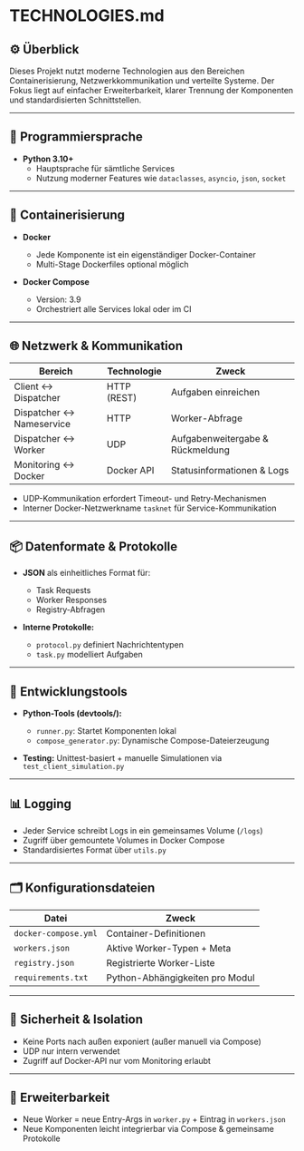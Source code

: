 # TECHNOLOGIES.md

## ⚙️ Überblick

Dieses Projekt nutzt moderne Technologien aus den Bereichen Containerisierung, Netzwerkkommunikation und verteilte Systeme. Der Fokus liegt auf einfacher Erweiterbarkeit, klarer Trennung der Komponenten und standardisierten Schnittstellen.

---

## 🧠 Programmiersprache

- **Python 3.10+**
  - Hauptsprache für sämtliche Services
  - Nutzung moderner Features wie `dataclasses`, `asyncio`, `json`, `socket`

---

## 🐳 Containerisierung

- **Docker**
  - Jede Komponente ist ein eigenständiger Docker-Container
  - Multi-Stage Dockerfiles optional möglich

- **Docker Compose**
  - Version: 3.9
  - Orchestriert alle Services lokal oder im CI

---

## 🌐 Netzwerk & Kommunikation

| Bereich        | Technologie   | Zweck                              |
|----------------|---------------|-------------------------------------|
| Client ↔ Dispatcher | HTTP (REST)   | Aufgaben einreichen                |
| Dispatcher ↔ Nameservice | HTTP        | Worker-Abfrage                     |
| Dispatcher ↔ Worker | UDP          | Aufgabenweitergabe & Rückmeldung  |
| Monitoring ↔ Docker | Docker API   | Statusinformationen & Logs        |

- UDP-Kommunikation erfordert Timeout- und Retry-Mechanismen
- Interner Docker-Netzwerkname `tasknet` für Service-Kommunikation

---

## 📦 Datenformate & Protokolle

- **JSON** als einheitliches Format für:
  - Task Requests
  - Worker Responses
  - Registry-Abfragen

- **Interne Protokolle:**
  - `protocol.py` definiert Nachrichtentypen
  - `task.py` modelliert Aufgaben

---

## 🧪 Entwicklungstools

- **Python-Tools (devtools/):**
  - `runner.py`: Startet Komponenten lokal
  - `compose_generator.py`: Dynamische Compose-Dateierzeugung

- **Testing:** Unittest-basiert + manuelle Simulationen via `test_client_simulation.py`

---

## 📊 Logging

- Jeder Service schreibt Logs in ein gemeinsames Volume (`/logs`)
- Zugriff über gemountete Volumes in Docker Compose
- Standardisiertes Format über `utils.py`

---

## 🗂 Konfigurationsdateien

| Datei               | Zweck                         |
|---------------------|-------------------------------|
| `docker-compose.yml` | Container-Definitionen        |
| `workers.json`       | Aktive Worker-Typen + Meta    |
| `registry.json`      | Registrierte Worker-Liste     |
| `requirements.txt`   | Python-Abhängigkeiten pro Modul |

---

## 🔐 Sicherheit & Isolation

- Keine Ports nach außen exponiert (außer manuell via Compose)
- UDP nur intern verwendet
- Zugriff auf Docker-API nur vom Monitoring erlaubt

---

## 🧩 Erweiterbarkeit

- Neue Worker = neue Entry-Args in `worker.py` + Eintrag in `workers.json`
- Neue Komponenten leicht integrierbar via Compose & gemeinsame Protokolle
